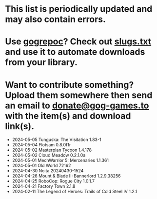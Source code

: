 # This list is periodically updated and may also contain errors.

# Use [gogrepoc](https://github.com/Kalanyr/gogrepoc "gogrepoc")? Check out [slugs.txt](https://raw.githubusercontent.com/GOG-Games-com/missing-updates/main/slugs.txt "slugs.txt") and use it to automate downloads from your library.

# Want to contribute something? Upload them somewhere then send an email to <a href="mailto:donate@gog-games.to">donate@gog-games.to</a> with the item(s) and download link(s).

- 2024-05-05 Tunguska: The Visitation 1.83-1
- 2024-05-04 Flotsam 0.8.0f1r
- 2024-05-02 Masterplan Tycoon 1.4.178
- 2024-05-02 Cloud Meadow 0.2.1.0a
- 2024-05-01 MechWarrior 5: Mercenaries 1.1.361
- 2024-05-01 Old World 72162
- 2024-04-30 Noita 20240430-1524
- 2024-04-26 Mount & Blade II: Bannerlord 1.2.9.38256
- 2024-04-25 RoboCop: Rogue City 1.0.1.7
- 2024-04-21 Factory Town 2.1.8
- 2024-02-11 The Legend of Heroes: Trails of Cold Steel IV 1.2.1
